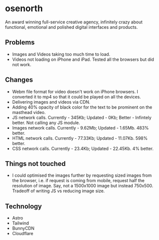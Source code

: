 # osenorth
An award winning full-service creative agency, infinitely crazy about functional, emotional and polished digital interfaces and products.

## Problems
- Images and Videos taking too much time to load.
- Videos not loading on iPhone and iPad. Tested all the browsers but did not work.

## Changes
- Webm file format for video doesn't work on iPhone browsers. I converted it to mp4 so that it could be played on all the devices.
- Delivering images and videos via CDN.
- Adding 40% opacity of black color for the text to be prominent on the masthead video.
- JS network calls. Currently - 345Kb; Updated - 0Kb; Better - Infintely better. Not calling any JS module.
- Images network calls. Currently - 9.62Mb; Updated - 1.65Mb. 483% better.
- HTML network calls. Currently - 77.33Kb; Updated - 11.07Kb. 598% better.
- CSS network calls. Currently - 23.4Kb; Updated - 22.45Kb. 4% better.

## Things not touched
- I could optimised the images further by requesting sized images from the browser, i.e. if request is coming from mobile, request half the resolution of image. Say, not a 1500x1000 image but instead 750x500. Tradeoff of writing JS vs reducing image size.

## Technology
- Astro
- Tailwind
- BunnyCDN
- Cloudflare
